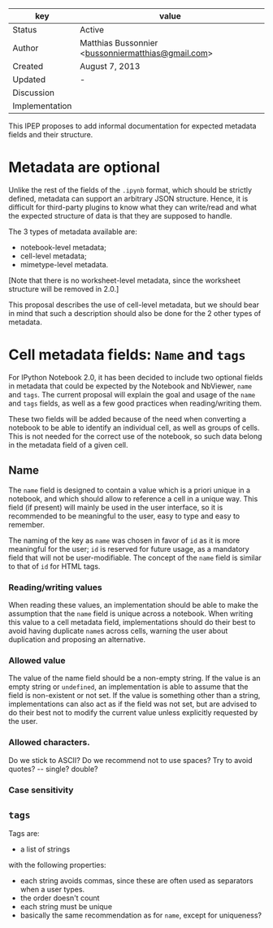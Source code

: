 | key            | value                                                       |
|----------------|-------------------------------------------------------------|
| Status         | Active                                                      |
| Author         | Matthias Bussonnier &lt;bussonniermatthias@gmail.com&gt;    |
| Created        | August 7, 2013                                              |
| Updated        | -                                                           |
| Discussion     |                                                             |
| Implementation |                                                             |


This IPEP proposes to add informal documentation for expected metadata fields 
and their structure. 


# Metadata are optional

Unlike the rest of the fields of the `.ipynb` format, which should be strictly
defined, metadata can support an arbitrary JSON structure. Hence, it is difficult
for third-party plugins to know what they can write/read and what the
expected structure of data is that they are supposed to handle.

The 3 types of metadata available are:

   - notebook-level metadata;
   - cell-level metadata;
   - mimetype-level metadata.

[Note that there is no worksheet-level metadata, since the worksheet structure will be removed in 2.0.]

This proposal describes the use of cell-level metadata, but we should bear in mind 
that such a description should also be done for the 2 other types of metadata.


# Cell metadata fields: `Name` and `tags`

For IPython Notebook 2.0, it has been decided to include two optional fields in
metadata that could be expected by the Notebook and NbViewer, `name` and `tags`. The current proposal
will explain the goal and usage of the `name` and `tags` fields, as well as a few
good practices when reading/writing them. 

These two fields will be added because of the need when converting a notebook to
be able to identify an individual cell, as well as groups of cells. This is not
needed for the correct use of the notebook, so such data belong in the metadata
field of a given cell.

## Name

The `name` field is designed to contain a value which is a priori unique in a
notebook, and which should allow to reference a cell in a unique way. This
field (if present) will mainly be used in the user interface, so it is recommended to be
meaningful to the user, easy to type and easy to remember.

The naming of the key as `name` was chosen in favor of `id` as it is more
meaningful for the user; `id` is reserved for future usage, as a mandatory
field that will not be user-modifiable. The concept of the `name` field is
similar to that of `id` for HTML tags.


### Reading/writing values

When reading these values, an implementation should be able to make the
assumption that the `name` field is unique across a notebook. When writing this
value to a cell metadata field, implementations should do their best to avoid
having duplicate `name`s across cells, warning the user about
duplication and proposing an alternative. 

### Allowed value

The value of the name field should be a non-empty string.  If the
value is an empty string or `undefined`, an implementation is able to
assume that the field is non-existent or not set. If the value is 
something other than a string, implementations can also act as if 
the field was not set, but are advised to do their best not to modify
the current value unless explicitly requested by the user.

### Allowed characters. 

Do we stick to ASCII? Do we recommend not to use spaces? Try to avoid quotes? -- single? double? 

### Case sensitivity

## `tags`

Tags are:
- a list of strings

with the following properties:

- each string avoids commas, since these are often used as separators when a user types.
- the order doesn't count
- each string must be unique
- basically the same recommendation as for `name`, except for uniqueness?






